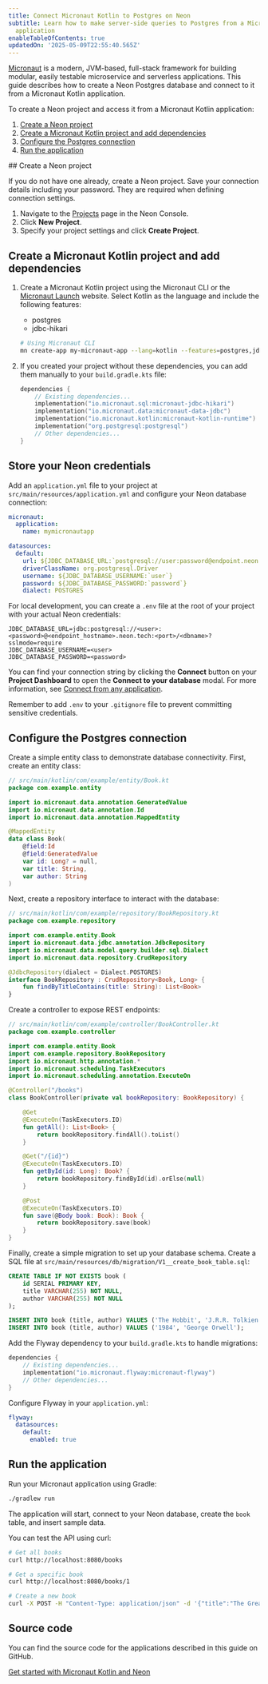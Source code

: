 ```yaml
---
title: Connect Micronaut Kotlin to Postgres on Neon
subtitle: Learn how to make server-side queries to Postgres from a Micronaut Kotlin
  application
enableTableOfContents: true
updatedOn: '2025-05-09T22:55:40.565Z'
---
```


[Micronaut](https://micronaut.io/) is a modern, JVM-based, full-stack framework for building modular, easily testable microservice and serverless applications. This guide describes how to create a Neon Postgres database and connect to it from a Micronaut Kotlin application.

To create a Neon project and access it from a Micronaut Kotlin application:

1. [Create a Neon project](#create-a-neon-project)
2. [Create a Micronaut Kotlin project and add dependencies](#create-a-micronaut-kotlin-project-and-add-dependencies)
3. [Configure the Postgres connection](#configure-the-postgres-connection)
4. [Run the application](#run-the-application)

<Steps>
## Create a Neon project

If you do not have one already, create a Neon project. Save your connection details including your password. They are required when defining connection settings.

1. Navigate to the [Projects](https://console.neon.tech/app/projects) page in the Neon Console.
2. Click **New Project**.
3. Specify your project settings and click **Create Project**.

## Create a Micronaut Kotlin project and add dependencies

1. Create a Micronaut Kotlin project using the Micronaut CLI or the [Micronaut Launch](https://launch.micronaut.io/) website. Select Kotlin as the language and include the following features:

   - postgres
   - jdbc-hikari

   ```bash
   # Using Micronaut CLI
   mn create-app my-micronaut-app --lang=kotlin --features=postgres,jdbc-hikari
   ```

2. If you created your project without these dependencies, you can add them manually to your `build.gradle.kts` file:

   ```kotlin
   dependencies {
       // Existing dependencies...
       implementation("io.micronaut.sql:micronaut-jdbc-hikari")
       implementation("io.micronaut.data:micronaut-data-jdbc")
       implementation("io.micronaut.kotlin:micronaut-kotlin-runtime")
       implementation("org.postgresql:postgresql")
       // Other dependencies...
   }
   ```

## Store your Neon credentials

Add an `application.yml` file to your project at `src/main/resources/application.yml` and configure your Neon database connection:

```yaml
micronaut:
  application:
    name: mymicronautapp

datasources:
  default:
    url: ${JDBC_DATABASE_URL:`postgresql://user:password@endpoint.neon.tech:5432/dbname?sslmode=require`}
    driverClassName: org.postgresql.Driver
    username: ${JDBC_DATABASE_USERNAME:`user`}
    password: ${JDBC_DATABASE_PASSWORD:`password`}
    dialect: POSTGRES
```

For local development, you can create a `.env` file at the root of your project with your actual Neon credentials:

```shell
JDBC_DATABASE_URL=jdbc:postgresql://<user>:<password>@<endpoint_hostname>.neon.tech:<port>/<dbname>?sslmode=require
JDBC_DATABASE_USERNAME=<user>
JDBC_DATABASE_PASSWORD=<password>
```

You can find your connection string by clicking the **Connect** button on your **Project Dashboard** to open the **Connect to your database** modal. For more information, see [Connect from any application](/docs/connect/connect-from-any-app).

Remember to add `.env` to your `.gitignore` file to prevent committing sensitive credentials.

## Configure the Postgres connection

Create a simple entity class to demonstrate database connectivity. First, create an entity class:

```kotlin
// src/main/kotlin/com/example/entity/Book.kt
package com.example.entity

import io.micronaut.data.annotation.GeneratedValue
import io.micronaut.data.annotation.Id
import io.micronaut.data.annotation.MappedEntity

@MappedEntity
data class Book(
    @field:Id
    @field:GeneratedValue
    var id: Long? = null,
    var title: String,
    var author: String
)
```

Next, create a repository interface to interact with the database:

```kotlin
// src/main/kotlin/com/example/repository/BookRepository.kt
package com.example.repository

import com.example.entity.Book
import io.micronaut.data.jdbc.annotation.JdbcRepository
import io.micronaut.data.model.query.builder.sql.Dialect
import io.micronaut.data.repository.CrudRepository

@JdbcRepository(dialect = Dialect.POSTGRES)
interface BookRepository : CrudRepository<Book, Long> {
    fun findByTitleContains(title: String): List<Book>
}
```

Create a controller to expose REST endpoints:

```kotlin
// src/main/kotlin/com/example/controller/BookController.kt
package com.example.controller

import com.example.entity.Book
import com.example.repository.BookRepository
import io.micronaut.http.annotation.*
import io.micronaut.scheduling.TaskExecutors
import io.micronaut.scheduling.annotation.ExecuteOn

@Controller("/books")
class BookController(private val bookRepository: BookRepository) {

    @Get
    @ExecuteOn(TaskExecutors.IO)
    fun getAll(): List<Book> {
        return bookRepository.findAll().toList()
    }

    @Get("/{id}")
    @ExecuteOn(TaskExecutors.IO)
    fun getById(id: Long): Book? {
        return bookRepository.findById(id).orElse(null)
    }

    @Post
    @ExecuteOn(TaskExecutors.IO)
    fun save(@Body book: Book): Book {
        return bookRepository.save(book)
    }
}
```

Finally, create a simple migration to set up your database schema. Create a SQL file at `src/main/resources/db/migration/V1__create_book_table.sql`:

```sql
CREATE TABLE IF NOT EXISTS book (
    id SERIAL PRIMARY KEY,
    title VARCHAR(255) NOT NULL,
    author VARCHAR(255) NOT NULL
);

INSERT INTO book (title, author) VALUES ('The Hobbit', 'J.R.R. Tolkien');
INSERT INTO book (title, author) VALUES ('1984', 'George Orwell');
```

Add the Flyway dependency to your `build.gradle.kts` to handle migrations:

```kotlin
dependencies {
    // Existing dependencies...
    implementation("io.micronaut.flyway:micronaut-flyway")
    // Other dependencies...
}
```

Configure Flyway in your `application.yml`:

```yaml
flyway:
  datasources:
    default:
      enabled: true
```

## Run the application

Run your Micronaut application using Gradle:

```bash
./gradlew run
```

The application will start, connect to your Neon database, create the `book` table, and insert sample data.

You can test the API using curl:

```bash
# Get all books
curl http://localhost:8080/books

# Get a specific book
curl http://localhost:8080/books/1

# Create a new book
curl -X POST -H "Content-Type: application/json" -d '{"title":"The Great Gatsby","author":"F. Scott Fitzgerald"}' http://localhost:8080/books
```

## Source code

You can find the source code for the applications described in this guide on GitHub.

<DetailIconCards>
<a href="https://github.com/neondatabase/examples/tree/main/with-micronaut-kotlin" description="Get started with Micronaut Kotlin and Neon" icon="github">Get started with Micronaut Kotlin and Neon</a>
</DetailIconCards>
</Steps>

<NeedHelp/>
